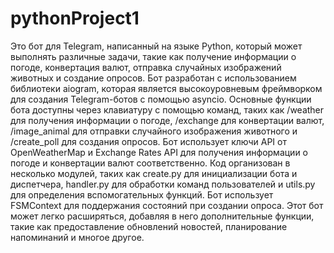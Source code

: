 # pythonProject1
Это бот для Telegram, написанный на языке Python, который может выполнять различные задачи, такие как получение информации о погоде, конвертация валют, отправка случайных изображений животных и создание опросов. Бот разработан с использованием библиотеки aiogram, которая является высокоуровневым фреймворком для создания Telegram-ботов с помощью asyncio.
Основные функции бота доступны через клавиатуру с помощью команд, таких как /weather для получения информации о погоде, /exchange для конвертации валют, /image_animal для отправки случайного изображения животного и /create_poll для создания опросов. Бот использует ключи API от OpenWeatherMap и Exchange Rates API для получения информации о погоде и конвертации валют соответственно.
Код организован в несколько модулей, таких как create.py для инициализации бота и диспетчера, handler.py для обработки команд пользователей и utils.py для определения вспомогательных функций. Бот использует FSMContext для поддержания состояний при создании опроса.
Этот бот может легко расширяться, добавляя в него дополнительные функции, такие как предоставление обновлений новостей, планирование напоминаний и многое другое.
